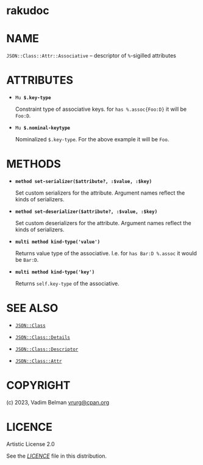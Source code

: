 rakudoc
=======

NAME
====

`JSON::Class::Attr::Associative` – descriptor of `%`-sigilled attributes

ATTRIBUTES
==========

  * `Mu `**`$.key-type`**

    Constraint type of associative keys. for `has %.assoc{Foo:D}` it will be `Foo:D`.

  * `Mu `**`$.nominal-keytype`**

    Nominalized `$.key-type`. For the above example it will be `Foo`.

METHODS
=======

  * **`method set-serializer($attribute?, :$value, :$key)`**

    Set custom serializers for the attribute. Argument names reflect the kinds of serializers.

  * **`method set-deserializer($attribute?, :$value, :$key)`**

    Set custom deserializers for the attribute. Argument names reflect the kinds of serializers.

  * **`multi method kind-type('value')`**

    Returns value type of the associative. I.e. for `has Bar:D %.assoc` it would be `Bar:D`.

  * **`multi method kind-type('key')`**

    Returns `self.key-type` of the associative.

SEE ALSO
========

  * [`JSON::Class`](../Class.md)

  * [`JSON::Class::Details`](Details.md)

  * [`JSON::Class::Descriptor`](../Descriptor.md)

  * [`JSON::Class::Attr`](../Attr.md)

COPYRIGHT
=========

(c) 2023, Vadim Belman <vrurg@cpan.org>

LICENCE
=======

Artistic License 2.0

See the [*LICENCE*](../../../../../LICENCE) file in this distribution.

